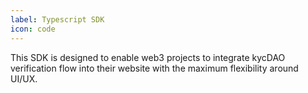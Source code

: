 ```yaml
---
label: Typescript SDK
icon: code
---
```


This SDK is designed to enable web3 projects to integrate kycDAO verification flow into their website with the maximum flexibility around UI/UX.